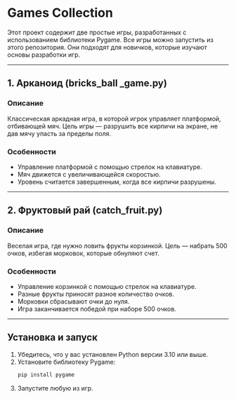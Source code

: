 # Games Collection

Этот проект содержит две простые игры, разработанных с использованием библиотеки Pygame. Все игры можно запустить из этого репозитория. Они подходят для новичков, которые изучают основы разработки игр.

---

## 1. Арканоид (bricks_ball _game.py)

### Описание
Классическая аркадная игра, в которой игрок управляет платформой, отбивающей мяч. Цель игры — разрушить все кирпичи на экране, не дав мячу упасть за пределы поля.

### Особенности
- Управление платформой с помощью стрелок на клавиатуре.
- Мяч движется с увеличивающейся скоростью.
- Уровень считается завершенным, когда все кирпичи разрушены.


---

## 2. Фруктовый рай (catch_fruit.py)

### Описание
Веселая игра, где нужно ловить фрукты корзинкой. Цель — набрать 500 очков, избегая морковок, которые обнуляют счет.

### Особенности
- Управление корзинкой с помощью стрелок на клавиатуре.
- Разные фрукты приносят разное количество очков.
- Морковки сбрасывают очки до нуля.
- Игра заканчивается победой при наборе 500 очков.

---

## Установка и запуск

1. Убедитесь, что у вас установлен Python версии 3.10 или выше.
2. Установите библиотеку Pygame:
   ```bash
   pip install pygame
   ```
3. Запустите любую из игр.
